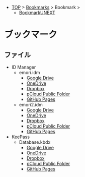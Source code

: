 - [TOP](TOP.md) >  [Bookmarks](Bookmarks.md) > Bookmark >
  - [BookmarkUNEXT](BookmarkUNEXT.md)

# ブックマーク

## ファイル

- ID Manager
  - emori.idm
    - [Google Drive](https://drive.google.com/file/d/15nre4nFIvCp7HvvcTBwoXQU_lRjgb7m1/view?usp=sharing)
    - [OneDrive](https://onedrive.live.com/?authkey=%21ALMAzQ1bi4TXvH4&cid=CF765C54AE4BCFE6&id=CF765C54AE4BCFE6%2112370&parId=CF765C54AE4BCFE6%2112364&o=OneUp)
    - [Dropbox](https://www.dropbox.com/scl/fo/831ad1kacwow0pltde0tu/h/DATA/ID%20Manager?dl=0&preview=emori.idm&subfolder_nav_tracking=1)
    - [pCloud Public Folder](https://filedn.com/lsS9Mi27iAx7UfvQCOwoLWu/DATA/ID%20Manager/emori.idm)
    - [GitHub Pages](https://emori.github.io/public/DATA/ID%20Manager/emori.idm)
  - emori2.idm
    - [Google Drive](https://drive.google.com/file/d/15nWKejo2J5ifon8bWRXnN9RGDFiSHG-U/view?usp=sharing)
    - [OneDrive](https://onedrive.live.com/?authkey=%21ALMAzQ1bi4TXvH4&cid=CF765C54AE4BCFE6&id=CF765C54AE4BCFE6%2112369&parId=CF765C54AE4BCFE6%2112364&o=OneUp)
    - [Dropbox](https://www.dropbox.com/scl/fo/831ad1kacwow0pltde0tu/h/DATA/ID%20Manager?dl=0&preview=emori2.idm&subfolder_nav_tracking=1)
    - [pCloud Public Folder](https://filedn.com/lsS9Mi27iAx7UfvQCOwoLWu/DATA/ID%20Manager/emori2.idm)
    - [GitHub Pages](https://emori.github.io/public/DATA/ID%20Manager/emori2.idm)
- KeePass
  - Database.kbdx
    - [Google Drive](https://drive.google.com/file/d/15leP6jF8n0WR2KIhcwtv14097srMq1rP/view?usp=sharing)
    - [OneDrive](https://onedrive.live.com/?authkey=%21ALMAzQ1bi4TXvH4&cid=CF765C54AE4BCFE6&id=CF765C54AE4BCFE6%2112371&parId=CF765C54AE4BCFE6%2112365&o=OneUp)
    - [Dropbox](https://www.dropbox.com/scl/fo/831ad1kacwow0pltde0tu/h/DATA/KeePass?dl=0&preview=Database.kdbx&subfolder_nav_tracking=1)
    - [pCloud Public Folder](https://filedn.com/lsS9Mi27iAx7UfvQCOwoLWu/DATA/KeePass/Database.kdbx)
    - [GitHub Pages](https://emori.github.io/public/DATA/KeePass/Database.kdbx)
